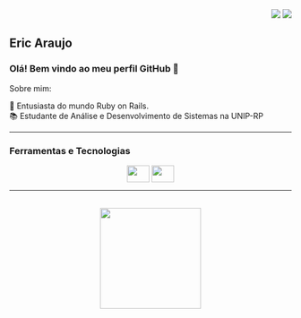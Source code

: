 

<div align="right">
<a href="https://www.linkedin.com/in/eric-poloni-ara%C3%BAjo-7aa466182/" target="_blank"><img src="https://img.shields.io/badge/-LinkedIn-%230077B5?style=for-the-badge&logo=linkedin&logoColor=white" target="_blank"></a> 
<a href = "mailto:ericpoloni@gmail.com"><img src="https://img.shields.io/badge/Gmail-D14836?style=for-the-badge&logo=gmail&logoColor=white" target="_blank"></a>
</div>

## Eric Araujo
### Olá! Bem vindo ao meu perfil GitHub 👋

Sobre mim:

🌱 Entusiasta do mundo Ruby on Rails.<br>
📚 Estudante de Análise e Desenvolvimento de Sistemas na UNIP-RP
___
### Ferramentas e Tecnologias

<div align="center" >
  <img align="center" height="30" width="40" src="https://cdn.jsdelivr.net/gh/devicons/devicon/icons/rails/rails-plain-wordmark.svg" />
  <img align="center" height="30" width="40" src="https://cdn.jsdelivr.net/gh/devicons/devicon/icons/ruby/ruby-original.svg" />
</div>

___
<br>
<div align="center">
<a href="https://github.com/ericaraujo13">
<img height="180em" src="https://github-readme-stats.vercel.app/api/top-langs/?username=ericaraujo13&layout=compact&langs_count=7&theme=tokyonight"/>
</div>
  
